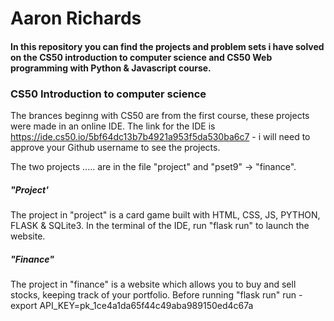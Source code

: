 # Aaron Richards

#### In this repository you can find the projects and problem sets i have solved on the CS50 introduction to computer science and CS50 Web programming with Python & Javascript course.

### CS50 Introduction to computer science

The brances beginng with CS50 are from the first course, these projects were made in an online IDE. The link for the IDE is https://ide.cs50.io/5bf64dc13b7b4921a953f5da530ba6c7 - i will need to approve your Github username to see the projects. 

The two projects ..... are in the file "project" and "pset9" -> "finance".

##### "Project'
The project in "project" is a card game built with HTML, CSS, JS, PYTHON, FLASK & SQLite3. In the terminal of the IDE, run "flask run" to launch the website. 

##### "Finance"
The project in "finance" is a website which allows you to buy and sell stocks, keeping track of your portfolio. 
Before running "flask run" run - export API_KEY=pk_1ce4a1da65f44c49aba989150ed4c67a
 
